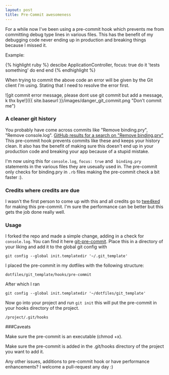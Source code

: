 ```yaml
---
layout: post
title: Pre-Commit awesomeness
---
```


For a while now I've been using a pre-commit hook which prevents me from committing debug type lines in various files. This has the benefit of my debugging code never ending up in production and breaking things because I missed it.

Example:

{% highlight ruby %}
descibe ApplicationController, focus: true do
  it 'tests something' do
  end
end
{% endhighlight %}

When trying to commit the above code an error will be given by the Git client I'm using. Stating that I need to resolve the error first.

![git commit error message, please dont use git commit but add a message, k thx bye!]({{ site.baseurl }}/images/danger_git_commit.png "Don't commit me")

### A cleaner git history

You probably have come across commits like "Remove binding.pry", "Remove console.log".
<a href="https://github.com/search?q=remove+binding.pry&ref=searchresults&type=Issues&utf8=✓" target="_blank">GitHub results for a search on "Remove binding.pry"</a>
This pre-commit hook prevents commits like these and keeps your history clean. It also has the benefit of making sure this doesn't end up in your production code and breaking your app because of a stupid mistake.

I'm now using this for ```console.log```, ```focus: true``` and ``` binding.pry``` statements in the various files they are useually used in. The pre-commit only checks for binding.pry in ```.rb``` files making the pre-commit check a bit faster :).


### Credits where credits are due
I wasn't the first person to come up with this and all credits go to <a href="https://github.com/twe4ked/git-pre-commit" target="_blank">twe4ked</a> for making this pre-commit. I'm sure the performance can be better but this gets the job done really well.

### Usage
I forked the repo and made a simple change, adding in a check for ```console.log```.
You can find it here [git-pre-commit](https://github.com/sajoku/git-pre-commit).
Place this in a directory of your liking and add it to the global git config with
```
git config --global init.templatedir '~/.git_template'
```
I placed the pre-commit in my dotfiles with the following structure:
```
dotfiles/git_template/hooks/pre-commit
```
After which I ran
```
git config --global init.templatedir '~/dotfiles/git_template'
```

Now go into your project and run ```git init``` this will put the pre-commit in your hooks directory of the project.
```
/project/.git/hooks
```

###Caveats

Make sure the pre-commit is an executable (chmod +x).

Make sure the pre-commit is added in the .git/hooks directory of the project you want to add it.

Any other issues, additions to pre-commit hook or have performance enhancements? I welcome a pull-request any day :)
